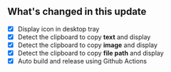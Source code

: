 ## What's changed in this update

- [x] Display icon in desktop tray
- [x] Detect the clipboard to copy **text** and display
- [x] Detect the clipboard to copy **image** and display
- [x] Detect the clipboard to copy **file path** and display
- [x] Auto build and release using Github Actions